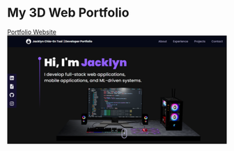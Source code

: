 # My 3D Web Portfolio
[Portfolio Website](https://jacklynchiaentsai.github.io/my-dev-portfolio/)
![devporfolio](./src/assets/projects/devportfolio.png)